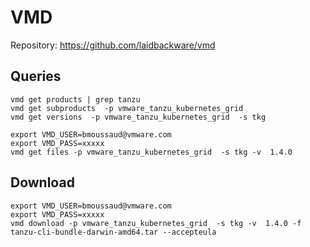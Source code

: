 # VMD


Repository: https://github.com/laidbackware/vmd


## Queries

```
vmd get products | grep tanzu
vmd get subproducts  -p vmware_tanzu_kubernetes_grid
vmd get versions  -p vmware_tanzu_kubernetes_grid  -s tkg

export VMD_USER=bmoussaud@vmware.com
export VMD_PASS=xxxxx
vmd get files -p vmware_tanzu_kubernetes_grid  -s tkg -v  1.4.0
```

## Download


```
export VMD_USER=bmoussaud@vmware.com
export VMD_PASS=xxxxx
vmd download -p vmware_tanzu_kubernetes_grid  -s tkg -v  1.4.0 -f tanzu-cli-bundle-darwin-amd64.tar --accepteula
```





